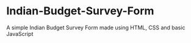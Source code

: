 # Indian-Budget-Survey-Form
A simple Indian Budget Survey Form made using HTML, CSS and basic JavaScript
